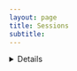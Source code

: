 ```yaml
---
layout: page
title: Sessions 
subtitle: 
---
```


<details>
  <h2><summary>Day 1</summary></h2>
  <br>
  
  <details>
  <h3><summary>Session 1: Challenges, Opportunities, and Myths in Data science</summary></h3>
  
    DETAILS 1
    
  </details>  
  
  <details>
  <summary><h3>Session 2: Nutrition Data Sharing: Perspectives in Government, NGOs, and Academia</h3></summary>

  DETAILS 2
  
  <details>
  
  <details>
  <summary><h3>Session 3: Standardization of Anthropometric Measurements</h3></summary>
  <br>
  DETAILS 3
  <details>
  
  <details>
  <summary><h3>Session 4: Big Data Challenges in Biochemical and Molecular Nutrition</h3></summary>
  <br>
  DETAILS 4
  <details>
  
<details>

All session participants are expected to adhere to the [Tufts University Code of Conduct](https://students.tufts.edu/student-affairs/student-life-policies/code-conduct)
